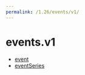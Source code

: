```yaml
---
permalink: /1.26/events/v1/
---
```


# events.v1



* [event](event.md)
* [eventSeries](eventSeries.md)